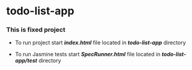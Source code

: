 # todo-list-app
### This is fixed project

 - To run project start _**index.html**_ file located in _**todo-list-app**_ directory

 - To run Jasmine tests start _**SpecRunner.html**_ file located in _**todo-list-app/test**_ directory
